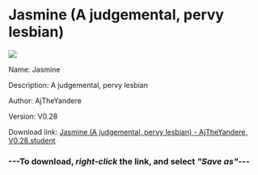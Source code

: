 # Jasmine (A judgemental, pervy lesbian)

<img src = "https://raw.githubusercontent.com/Arbiter1223/Koukou-Gurashi-Custom-Students/master/Students/Files/Jasmine%20(A%20judgemental%2C%20pervy%20lesbian).png">

Name: Jasmine

Description: A judgemental, pervy lesbian

Author: AjTheYandere

Version: V0.28

Download link: <a href="https://raw.githubusercontent.com/Arbiter1223/Koukou-Gurashi-Custom-Students/master/Students/Files/Jasmine%20(A%20judgemental%2C%20pervy%20lesbian)%20-%20AjTheYandere%2C%20V0.28.student">Jasmine (A judgemental, pervy lesbian) - AjTheYandere, V0.28.student</a>

### ---**To download, _right-click_ the link, and select _"Save as"_**---

